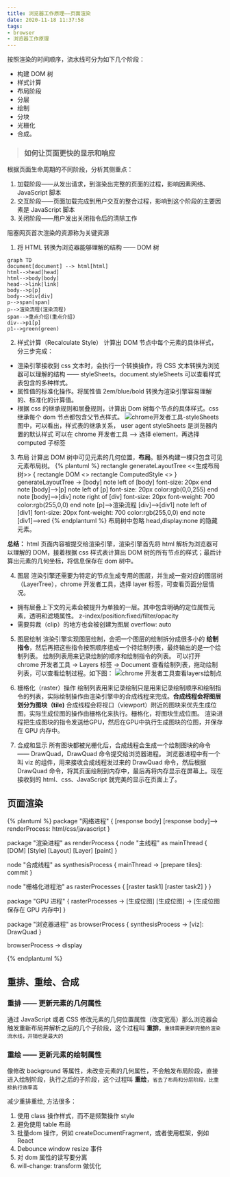 ```yaml
---
title: 浏览器工作原理——页面渲染
date: 2020-11-18 11:37:58
tags:
- browser
- 浏览器工作原理
---
```

按照渲染的时间顺序，流水线可分为如下几个阶段：
* 构建 DOM 树
* 样式计算
* 布局阶段
* 分层
* 绘制
* 分块
* 光栅化
* 合成。

> ### 如何让页面更快的显示和响应

根据页面生命周期的不同阶段，分析其侧重点：
1.  加载阶段——从发出请求，到渲染出完整的页面的过程，影响因素网络、JavaScript 脚本
2.  交互阶段——页面加载完成到用户交互的整合过程，影响到这个阶段的主要因素是 JavaScript 脚本
3.  关闭阶段——用户发出关闭指令后的清除工作

阻塞网页首次渲染的资源称为关键资源

<!--more-->

1. 将 HTML 转换为浏览器能够理解的结构 —— DOM 树
```mermaid
graph TD
document[document] --> html[html]
html-->head[head]
html-->body[body]
head-->link[link]
body-->p[p]
body-->div[div]
p-->span[span]
p-->渲染流程(渲染流程)
span-->重点介绍(重点介绍)
div-->p1[p]
p1-->green(green)
```
2.  样式计算（Recalculate Style）
计算出 DOM 节点中每个元素的具体样式，分三步完成：
* 渲染引擎接收到 css 文本时，会执行一个转换操作，将 CSS 文本转换为浏览器可以理解的结构 —— styleSheets。document.styleSheets 可以查看样式 表包含的多种样式。
* 属性值的标准化操作。将属性值 2em/blue/bold 转换为渲染引擎容易理解的、标准化的计算值。
* 根据 css 的继承规则和层叠规则，计算出 Dom 树每个节点的具体样式。css 继承每个 dom 节点都包含父节点样式。
![chrome开发者工具-styleSheets](https://static001.geekbang.org/resource/image/88/b2/88a3aac427cc7c09361eac01a85fc7b2.png)
图中，可以看出，样式表的继承关系， user agent styleSheets 是浏览器内置的默认样式
可以在 chrome 开发者工具 ——> 选择 element，再选择 computed 子标签

3. 布局
计算出 DOM 树中可见元素的几何位置，**布局**。额外构建一棵只包含可见元素布局树。
{% plantuml %}
rectangle generateLayoutTree <<生成布局树>> {
  rectangle DOM <<dom>>
  rectangle ComputedStyle <<computed style>>
}
generateLayoutTree -> [body]
note left of [body]
font-size: 20px
end note
[body]-->[p]
note left of [p]
font-size: 20px
color:rgb(0,0,255)
end note
[body]-->[div]
note right of [div]
font-size: 20px
font-weight: 700
color:rgb(255,0,0)
end note
[p]-->渲染流程
[div]-->[div1]
note left of [div1]
font-size: 20px
font-weight: 700
color:rgb(255,0,0)
end note
[div1]-->red
{% endplantuml %}
布局树中忽略 head,display:none 的隐藏元素。

**总结：** html 页面内容被提交给渲染引擎，渲染引擎首先将 html 解析为浏览器可以理解的 DOM，接着根据 css 样式表计算出 DOM 树的所有节点的样式；最后计算出元素的几何坐标，将信息保存在 dom 树中。

4. 图层
渲染引擎还需要为特定的节点生成专用的图层，并生成一查对应的图层树（LayerTree），chrome 开发者工具，选择 layer 标签，可查看页面分层情况。
* 拥有层叠上下文的元素会被提升为单独的一层。其中包含明确的定位属性元素，透明和滤境属性。
z-index/position:fixed/filter/opacity
* 需要剪裁（clip）的地方也会被创建为图层 overflow: auto

5. 图层绘制
渲染引擎实现图层绘制，会把一个图层的绘制拆分成很多小的 **绘制指令**，然后再把这些指令按照顺序组成一个待绘制列表，最终输出的是一个绘制列表。
绘制列表用来记录绘制的顺序和绘制指令的列表。
可以打开 chrome 开发者工具 -> Layers 标签 -> Document 查看绘制列表，拖动绘制列表，可以查看绘制过程。如下图：
![chrome 开发者工具查看layers绘制点](https://static001.geekbang.org/resource/image/30/70/303515c26fcd4eaa9b9966ad7f190370.png)

6. 栅格化（raster）操作
绘制列表用来记录绘制只是用来记录绘制顺序和绘制指令的列表，实际绘制操作由渲染引擎中的合成线程来完成。**合成线程会将图层划分为图块（tile)**
合成线程会将视口（viewport）附近的图块来优先生成位图，实际生成位图的操作由栅格化来执行。栅格化，将图块生成位图。
渲染进程把生成图块的指令发送给GPU，然后在GPU中执行生成图块的位图，并保存在 GPU 内存中。

7. 合成和显示
所有图块都被光栅化后，合成线程会生成一个绘制图块的命令 —— DrawQuad，DrawQuad 命令提交给浏览器进程。
浏览器进程中有一个叫 viz 的组件，用来接收合成线程发过来的 DrawQuad 命令，然后根据 DrawQuad 命令，将其页面绘制到内存中，最后再将内存显示在屏幕上。现在接收到的 html、css、JavaScript 就完美的显示在页面上了。

## 页面渲染
{% plantuml %}
package "网络进程" {
  [response body]
  [response body]--> renderProcess: html/css/javascript
}

package "渲染进程" as renderProcess {
  node "主线程" as mainThread {
    [DOM]
    [Style]
    [Layout]
    [Layer]
    [paint]
  }

  node "合成线程" as synthesisProcess {
    mainThread -> [prepare tiles]: commit
  }

  node "栅格化进程池" as rasterProcesses {
    [raster task1]
    [raster task2]
  }
}

package "GPU 进程" {
  rasterProcesses -> [生成位图]
  [生成位图] -> [生成位图保存在 GPU 内存中]
}

package "浏览器进程" as browserProcess {
  synthesisProcess -> [viz]: DrawQuad
}

browserProcess -> display

{% endplantuml %}

## 重排、重绘、合成
### 重排 —— 更新元素的几何属性
通过 JavaScript 或者 CSS 修改元素的几何位置属性（改变宽高）那么浏览器会触发重新布局并解析之后的几个子阶段，这个过程叫 **重排**，`重排需要更新完整的渲染流水线，开销也是最大的`
### 重绘 —— 更新元素的绘制属性
像修改 background 等属性，未改变元素的几何属性，不会触发布局阶段，直接进入绘制阶段，执行之后的子阶段，这个过程叫 **重绘**，`省去了布局和分层阶段，比重排执行效率高`

减少重排重绘, 方法很多：
1. 使用 class 操作样式，而不是频繁操作 style
2. 避免使用 table 布局
3. 批量dom 操作，例如 createDocumentFragment，或者使用框架，例如 React
4. Debounce window resize 事件
5. 对 dom 属性的读写要分离
6. will-change: transform 做优化
